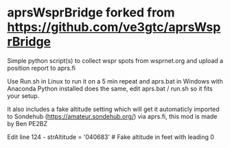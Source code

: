 # aprsWsprBridge forked from https://github.com/ve3gtc/aprsWsprBridge

Simple python script(s) to collect wspr spots from wsprnet.org and upload a position report to aprs.fi

Use Run.sh in Linux to run it on a 5 min repeat and aprs.bat in Windows with Anaconda Python installed does the same, edit  aprs.bat / run.sh so it fits your setup.

It also includes a fake altitude setting which will get it automaticly imported to Sondehub (https://amateur.sondehub.org/) via aprs.fi, this mod is made by Ben PE2BZ

Edit line 124  -  strAltitude  = '040683'   # Fake altitude in feet with leading 0   

